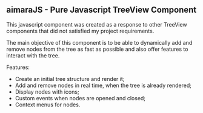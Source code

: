 ## aimaraJS - Pure Javascript TreeView Component

This javascript component was created as a response to other TreeView components that did not satisfied my project requirements.

The main objective of this component is to be able to dynamically add and remove nodes from the tree as fast as possible and also offer features to interact with the tree.

Features:

* Create an initial tree structure and render it;
* Add and remove nodes in real time, when the tree is already rendered;
* Display nodes with icons;
* Custom events when nodes are opened and closed;
* Context menus for nodes.
